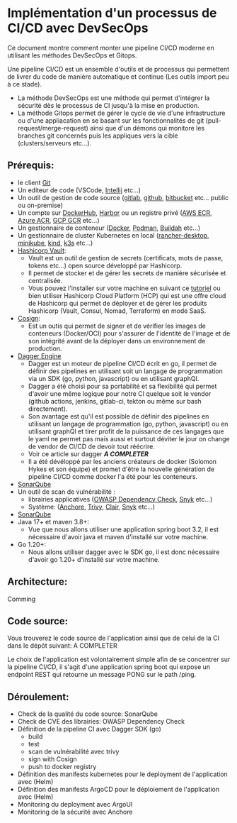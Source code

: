 # Implémentation d'un processus de CI/CD avec DevSecOps

Ce document montre comment monter une pipeline CI/CD moderne en utilisant les méthodes DevSecOps et Gitops.

Une pipeline CI/CD est un ensemble d'outils et de processus qui permettent de livrer du code de manière automatique et continue (Les outils import peu à ce stade).

- La méthode DevSecOps est une méthode qui permet d'intégrer la sécurité dès le processus de CI jusqu'à la mise en production.
- La méthode Gitops permet de gérer le cycle de vie d'une infrastructure ou d'une appliacation en  se basant sur les fonctionnalités de git (pull-request/merge-request) ainsi que d'un démons qui monitore les branches git concernés puis les appliques vers la cible (clusters/serveurs etc...).

## Prérequis:

- le client [Git](https://git-scm.com/downloads)
- Un editeur de code (VSCode, [Intellij](https://www.jetbrains.com/idea/download/) etc...)
- Un outil de gestion de code source ([gitlab](https://about.gitlab.com/), [github](https://github.com/), [bitbucket](https://bitbucket.org/) etc... public ou on-premise)
- Un compte sur [DockerHub](https://hub.docker.com/), [Harbor](https://goharbor.io/) ou un registre privé ([AWS ECR](https://aws.amazon.com/ecr/), [Azure ACR](https://azure.microsoft.com/en-us/services/container-registry/), [GCP GCR](https://cloud.google.com/container-registry) etc...)
- Un gestionnaire de conteneur ([Docker](https://www.docker.com/), [Podman](https://podman.io/), [Buildah](https://buildah.io/) etc...)
- Un gestionnaire de cluster Kubernetes en local ([rancher-desktop](https://rancher.com/products/rancher-desktop/), [minikube](https://minikube.sigs.k8s.io/docs/start/), [kind](https://kind.sigs.k8s.io/), [k3s](https://k3s.io/) etc...)
- [Hashicorp Vault](https://www.vaultproject.io/):
  - Vault est un outil de gestion de secrets (certificats, mots de passe, tokens etc...) open source développé par Hashicorp.
  - Il permet de stocker et de gérer les secrets de manière sécurisée et centralisée.
  - Vous pouvez l'installer sur votre machine en suivant ce [tutoriel](https://learn.hashicorp.com/tutorials/vault/getting-started-install?in=vault/getting-started) ou bien utiliser Hashicorp Cloud Platform (HCP) qui est une offre cloud de Hashicorp qui permet de déployer et de gérer les produits Hashicorp (Vault, Consul, Nomad, Terraform) en mode SaaS.
- [Cosign](https://docs.sigstore.dev/signing/quickstart/):
  - Est un outis qui permet de signer et de vérifier les images de conteneurs (Docker/OCI) pour s'assurer de l'identité de l'image et de son intégrité avant de la déployer dans un environnement de production.
- [Dagger Engine](https://dagger.io/)
  - Dagger est un moteur de pipeline CI/CD écrit en go, il permet de définir des pipelines en utilisant soit un langage de programmation via un SDK (go, python, javascript) ou en utilisant graphQl.
  - Dagger a été choisi pour sa portabilité et sa flexibilité qui permet d'avoir une même logique pour notre CI quelque soit le vendor (github actions, jenkins, gitlab-ci, tekton ou même sur bash directement).
  - Son avantage est qu'il est possible de définir des pipelines en utilisant un langage de programmation (go, python, javascript) ou en utilisant graphQl et tirer profit de la puissance de ces langages que le yaml ne permet pas mais aussi et surtout déviter le jour on change de vendor de CI/CD de devoir tout réécrire.
  - Voir ce article sur dagger ***A COMPLETER***
  - Il a été dévéloppé par les anciens créateurs de docker (Solomon Hykes et son équipe) et promet d'être la nouvelle génération de pipeline CI/CD comme docker l'a été pour les conteneurs.
- [SonarQube](https://www.sonarqube.org/)
- Un outil de scan de vulnérabilité :
    - librairies applicatives ([OWASP Dependency Check](https://owasp.org/www-project-dependency-check/), [Snyk](https://snyk.io/) etc...)
    - Système: ([Anchore](https://anchore.com/), [Trivy](https://github.com/aquasecurity/trivy), [Clair](https://github.com/quay/clair), [Snyk](https://snyk.io/) etc...)
- [SonarQube](https://www.sonarqube.org/)
- Java 17+ et maven 3.8+:
  - Vue que nous allons utiliser une application spring boot 3.2, il est nécessaire d'avoir java et maven d'installé sur votre machine.
- Go 1.20+:
  - Nous allons utiliser dagger avec le SDK go, il est donc nécessaire d'avoir go 1.20+ d'installé sur votre machine.


## Architecture:
Comming

## Code source:
Vous trouverez le code source de l'application ainsi que de celui de la CI dans le dépôt suivant: A COMPLETER

Le choix de l'application est volontairement simple afin de se concentrer sur la pipeline CI/CD, il s'agit d'une application spring boot qui expose un endpoint REST qui retourne un message PONG sur le path /ping.

## Déroulement:
- Check de la qualité du code source: SonarQube
- Check de CVE des librairies: OWASP Dependency Check
- Définition de la pipeline CI avec Dagger SDK (go) 
  - build
  - test
  - scan de vulnérabilité avec trivy
  - sign with Cosign
  - push to docker registry
- Définition des manifests kubernetes pour le deployment de l'application avec (Helm)
- Définition des manifests ArgoCD pour le déploiement de l'application avec (Helm)
- Monitoring du deployment avec ArgoUI
- Monitoring de la sécurité avec Anchore